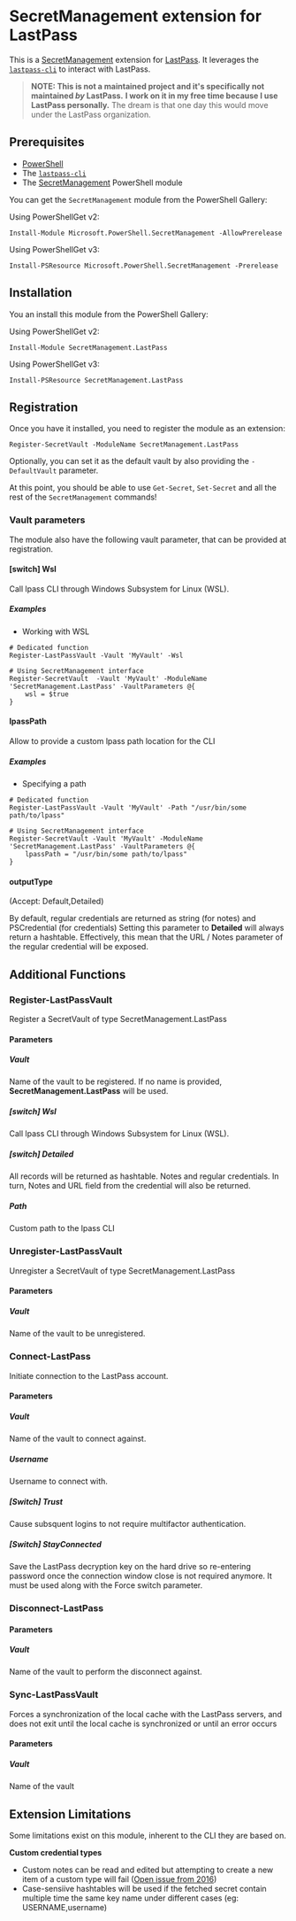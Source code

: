 # SecretManagement extension for LastPass

This is a
[SecretManagement](https://github.com/PowerShell/SecretManagement)
extension for
[LastPass](https://lastpass.com).
It leverages the [`lastpass-cli`](https://github.com/lastpass/lastpass-cli)
to interact with LastPass.

> **NOTE: This is not a maintained project and it's specifically not maintained _by_ LastPass.**
> **I work on it in my free time because I use LastPass personally.**
> The dream is that one day this would move under the LastPass organization.

## Prerequisites

* [PowerShell](https://github.com/PowerShell/PowerShell)
* The [`lastpass-cli`](https://github.com/lastpass/lastpass-cli)
* The [SecretManagement](https://github.com/PowerShell/SecretManagement) PowerShell module

You can get the `SecretManagement` module from the PowerShell Gallery:

Using PowerShellGet v2:

```pwsh
Install-Module Microsoft.PowerShell.SecretManagement -AllowPrerelease
```

Using PowerShellGet v3:

```pwsh
Install-PSResource Microsoft.PowerShell.SecretManagement -Prerelease
```

## Installation

You an install this module from the PowerShell Gallery:

Using PowerShellGet v2:

```pwsh
Install-Module SecretManagement.LastPass
```

Using PowerShellGet v3:

```pwsh
Install-PSResource SecretManagement.LastPass
```

## Registration

Once you have it installed,
you need to register the module as an extension:

```pwsh
Register-SecretVault -ModuleName SecretManagement.LastPass
```

Optionally, you can set it as the default vault by also providing the
`-DefaultVault`
parameter.


At this point,
you should be able to use
`Get-Secret`, `Set-Secret`
and all the rest of the
`SecretManagement`
commands!

### Vault parameters

The module also have the following vault parameter, that can be provided at registration.

#### [switch] Wsl

Call lpass CLI through Windows Subsystem for Linux (WSL). 

##### Examples


* Working with WSL

```pwsh
# Dedicated function
Register-LastPassVault -Vault 'MyVault' -Wsl

# Using SecretManagement interface
Register-SecretVault  -Vault 'MyVault' -ModuleName 'SecretManagement.LastPass' -VaultParameters @{
    wsl = $true
}
```


#### lpassPath

Allow to provide a custom lpass path location for the CLI

##### Examples

* Specifying a path

```pwsh
# Dedicated function
Register-LastPassVault -Vault 'MyVault' -Path "/usr/bin/some path/to/lpass"

# Using SecretManagement interface
Register-SecretVault -Vault 'MyVault' -ModuleName 'SecretManagement.LastPass' -VaultParameters @{
    lpassPath = "/usr/bin/some path/to/lpass"
}
```
#### outputType
(Accept: Default,Detailed) 

By default, regular credentials are returned as string (for notes) and PSCredential (for credentials) 
Setting this parameter to **Detailed** will always return a hashtable. Effectively, this mean that the URL / Notes parameter of the regular credential will be exposed. 

## Additional Functions

### Register-LastPassVault

Register a SecretVault of type SecretManagement.LastPass

#### Parameters
##### Vault
Name of the vault to be registered. If no name is provided, **SecretManagement.LastPass** will be used.

##### [switch] Wsl
Call lpass CLI through Windows Subsystem for Linux (WSL). 

##### [switch] Detailed
All records will be returned as hashtable. Notes and regular credentials. In turn, Notes and URL field from the credential will also be returned.

##### Path
Custom path to the lpass CLI


### Unregister-LastPassVault

Unregister a SecretVault of type SecretManagement.LastPass

#### Parameters
##### Vault
Name of the vault to be unregistered.

### Connect-LastPass
Initiate connection to the LastPass account. 

#### Parameters
##### Vault
Name of the vault to connect against.

##### Username
Username to connect with.

##### [Switch] Trust
Cause subsquent logins to not require multifactor authentication.

##### [Switch] StayConnected
Save the LastPass decryption key on the hard drive so re-entering password once the connection window close is not required anymore. It must be used along with the Force switch parameter. 

### Disconnect-LastPass
#### Parameters

##### Vault
Name of the vault to perform the disconnect against.


### Sync-LastPassVault
Forces a synchronization of the local cache with the LastPass servers, and does not exit until the local cache is synchronized or until an error occurs
#### Parameters

##### Vault
Name of the vault

## Extension Limitations

Some limitations exist on this module, inherent to the CLI they are based on. 

**Custom credential types**
- Custom notes can be read and edited but attempting to create a new item of a custom type will fail ([Open issue from 2016](https://github.com/lastpass/lastpass-cli/issues/190))
- Case-sensiive hashtables will be used if the fetched secret contain multiple time the same key name under different cases (eg: USERNAME,username)